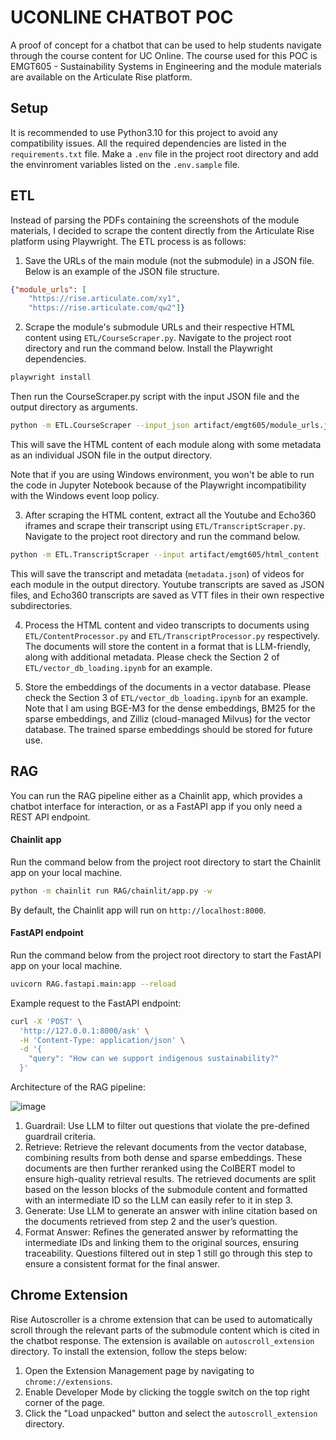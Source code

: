 # UCONLINE CHATBOT POC
A proof of concept for a chatbot that can be used to help students navigate through the course content for UC Online. The course used for this POC is EMGT605 - Sustainability Systems in Engineering and the module materials are available on the Articulate Rise platform. 

## Setup
It is recommended to use Python3.10 for this project to avoid any compatibility issues. All the required dependencies are listed in the `requirements.txt` file. Make a `.env` file in the project root directory and add the envinroment variables listed on the `.env.sample` file. 

## ETL
Instead of parsing the PDFs containing the screenshots of the module materials, I decided to scrape the content directly from the Articulate Rise platform using Playwright. The ETL process is as follows:
1. Save the URLs of the main module (not the submodule) in a JSON file. Below is an example of the JSON file structure.
```json
{"module_urls": [
    "https://rise.articulate.com/xy1", 
    "https://rise.articulate.com/qw2"]}
```

2. Scrape the module's submodule URLs and their respective HTML content using `ETL/CourseScraper.py`. Navigate to the project root directory and run the command below.
Install the Playwright dependencies.
```bash
playwright install
```
Then run the CourseScraper.py script with the input JSON file and the output directory as arguments.
```bash
python -m ETL.CourseScraper --input_json artifact/emgt605/module_urls.json --output_dir artifact/emgt605/html_content
```
This will save the HTML content of each module along with some metadata as an individual JSON file in the output directory. 

Note that if you are using Windows environment, you won't be able to run the code in Jupyter Notebook because of the Playwright incompatibility with the Windows event loop policy.

3. After scraping the HTML content, extract all the Youtube and Echo360 iframes and scrape their transcript using `ETL/TranscriptScraper.py`. Navigate to the project root directory and run the command below.
```bash
python -m ETL.TranscriptScraper --input artifact/emgt605/html_content --output-dir artifact/emgt605/transcripts
```
This will save the transcript and metadata (`metadata.json`) of videos for each module in the output directory. Youtube transcripts are saved as JSON files, and Echo360 transcripts are saved as VTT files in their own respective subdirectories.

4. Process the HTML content and video transcripts to documents using `ETL/ContentProcessor.py` and `ETL/TranscriptProcessor.py` respectively. The documents will store the content in a format that is LLM-friendly, along with additional metadata. Please check the Section 2 of `ETL/vector_db_loading.ipynb` for an example.

5. Store the embeddings of the documents in a vector database. Please check the Section 3 of `ETL/vector_db_loading.ipynb` for an example. Note that I am using BGE-M3 for the dense embeddings, BM25 for the sparse embeddings, and Zilliz (cloud-managed Milvus) for the vector database. The trained sparse embeddings should be stored for future use.

## RAG 
You can run the RAG pipeline either as a Chainlit app, which provides a chatbot interface for interaction, or as a FastAPI app if you only need a REST API endpoint. 

#### Chainlit app
Run the command below from the project root directory to start the Chainlit app on your local machine.
```bash
python -m chainlit run RAG/chainlit/app.py -w
```

By default, the Chainlit app will run on `http://localhost:8000`.

#### FastAPI endpoint
Run the command below from the project root directory to start the FastAPI app on your local machine.
```bash
uvicorn RAG.fastapi.main:app --reload
```

Example request to the FastAPI endpoint:
```bash
curl -X 'POST' \
  'http://127.0.0.1:8000/ask' \
  -H 'Content-Type: application/json' \
  -d '{
    "query": "How can we support indigenous sustainability?"
  }'
```

Architecture of the RAG pipeline:  

![image](https://github.com/user-attachments/assets/b8d5e64e-f4e2-497e-9640-29f8b2584375)

1. Guardrail: Use LLM to filter out questions that violate the pre-defined guardrail criteria.
2. Retrieve: Retrieve the relevant documents from the vector database, combining results from both dense and sparse embeddings. These documents are then further reranked using the ColBERT model to ensure high-quality retrieval results. The retrieved documents are split based on the lesson blocks of the submodule content and formatted with an intermediate ID so the LLM can easily refer to it in step 3.
3. Generate: Use LLM to generate an answer with inline citation based on the documents retrieved from step 2 and the user’s question.
4. Format Answer: Refines the generated answer by reformatting the intermediate IDs and linking them to the original sources, ensuring traceability. Questions filtered out in step 1 still go through this step to ensure a consistent format for the final answer.

## Chrome Extension
Rise Autoscroller is a chrome extension that can be used to automatically scroll through the relevant parts of the submodule content which is cited in the chatbot response. The extension is available on `autoscroll_extension` directory. To install the extension, follow the steps below:
1. Open the Extension Management page by navigating to `chrome://extensions`.
2. Enable Developer Mode by clicking the toggle switch on the top right corner of the page.
3. Click the "Load unpacked" button and select the `autoscroll_extension` directory.
